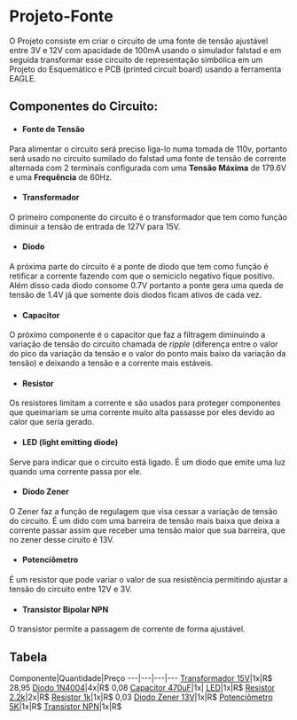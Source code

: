 # Projeto-Fonte
O Projeto consiste em criar o circuito de uma fonte de tensão ajustável entre 3V e 12V com apacidade de 100mA usando o simulador falstad e em seguida transformar esse circuito de representação simbólica em um Projeto do Esquemático e PCB (printed circuit board) usando a ferramenta EAGLE.
## Componentes do Circuito:
+ #### Fonte de Tensão
Para alimentar o circuito será preciso liga-lo numa tomada de 110v, portanto será usado  no circuito sumilado do falstad uma fonte de tensão de corrente alternada com 2 terminais configurada com uma **Tensão Máxima** de 179.6V e uma **Frequência** de 60Hz.
+ #### Transformador
O primeiro componente do circuito é o transformador que tem como função diminuir a tensão de entrada de 127V para 15V.
+ #### Diodo
A próxima parte do circuito é a ponte de diodo que tem como função é retificar a corrente fazendo com que o semiciclo negativo fique positivo. Além disso cada diodo consome 0.7V portanto a ponte gera uma queda de tensão de 1.4V já que somente dois diodos ficam ativos de cada vez.
+ #### Capacitor
O próximo componente é o capacitor que faz a filtragem diminuindo a variação de tensão do circuito chamada de _ripple_ (diferença entre o valor do pico da variação da tensão e o valor do ponto mais baixo da variação da tensão) e deixando a tensão e a corrente mais estáveis.
+ #### Resistor
Os resistores limitam a corrente e são usados para proteger componentes que queimariam se uma corrente muito alta passasse por eles devido ao calor que seria gerado.
+ #### LED (light emitting diode)
Serve para indicar que o circuito está ligado. É um diodo que emite uma luz quando uma corrente passa por ele.
+ #### Diodo Zener
O Zener faz a função de regulagem que visa cessar a variação de tensão do circuito. É um dido com uma barreira de tensão mais baixa que deixa a corrente passar assim que receber uma tensão maior que sua barreira, que no zener desse ciruito é 13V.
+ #### Potenciômetro
É um resistor que pode variar o valor de sua resistência permitindo ajustar a tensão do circuito entre 12V e 3V.
+ #### Transistor Bipolar NPN
O transistor permite a passagem de corrente de forma ajustável.
## Tabela
Componente|Quantidade|Preço
---|---|---|---
[Transformador 15V](https://proesi.com.br/transformador-entrada-110-220v-saida-7-5-7-5-200ma.html)|1x|R$ 28,95
[Diodo 1N4004](https://proesi.com.br/1n4004-diodo.html)|4x|R$ 0,08
[Capacitor 470uF](https://www.baudaeletronica.com.br/capacitor-eletrolitico-470uf-35v.html)|1x|
[LED](https://proesi.com.br/led-difuso-5mm-vermelho.html)|1x|R$
[Resistor 2.2k]()|2x|R$
[Resistor 1k](https://proesi.com.br/resistor-carbono-cr25-1-4w-1k.html)|1x|R$ 0,03
[Diodo Zener 13V]()|1x|R$
[Potenciômetro 5K]()|1x|R$
[Transistor NPN]()|1x|R$


